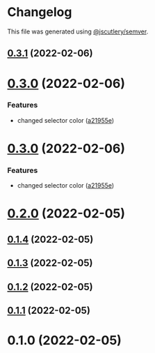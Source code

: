 # Changelog

This file was generated using [@jscutlery/semver](https://github.com/jscutlery/semver).

## [0.3.1](https://github.com/FinnDore/topic-inspector/compare/v0.3.0...v0.3.1) (2022-02-06)



# [0.3.0](https://github.com/FinnDore/topic-inspector/compare/v0.2.0...v0.3.0) (2022-02-06)


### Features

* changed selector color ([a21955e](https://github.com/FinnDore/topic-inspector/commit/a21955e607d1179d16a1dc43e95879502258a903))



# [0.3.0](https://github.com/FinnDore/topic-inspector/compare/v0.2.0...v0.3.0) (2022-02-06)


### Features

* changed selector color ([a21955e](https://github.com/FinnDore/topic-inspector/commit/a21955e607d1179d16a1dc43e95879502258a903))



# [0.2.0](https://github.com/FinnDore/topic-inspector/compare/v0.1.4...v0.2.0) (2022-02-05)



## [0.1.4](https://github.com/FinnDore/topic-inspector/compare/v0.1.3...v0.1.4) (2022-02-05)



## [0.1.3](https://github.com/FinnDore/topic-inspector/compare/v0.1.2...v0.1.3) (2022-02-05)



## [0.1.2](https://github.com/FinnDore/topic-inspector/compare/v0.1.1...v0.1.2) (2022-02-05)



## [0.1.1](https://github.com/FinnDore/topic-inspector/compare/v0.1.0...v0.1.1) (2022-02-05)



# 0.1.0 (2022-02-05)
